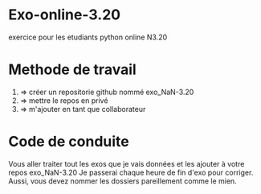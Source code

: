 # Exo-online-3.20
  exercice pour les etudiants python online N3.20
# Methode de travail
1. => créer un repositorie github nommé exo_NaN-3.20
2. => mettre le repos en privé
3. => m'ajouter en tant que collaborateur
# Code de conduite
Vous aller traiter tout les exos que je vais données et les ajouter à votre repos exo_NaN-3.20 Je passerai chaque heure de fin d'exo pour corriger. Aussi, vous devez nommer les dossiers pareillement comme le mien.
